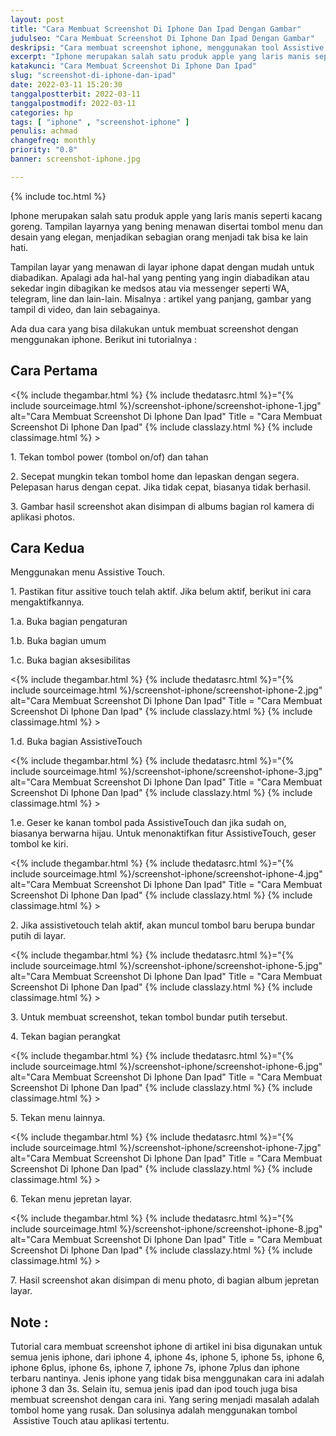 ```yaml
---
layout: post
title: "Cara Membuat Screenshot Di Iphone Dan Ipad Dengan Gambar"
judulseo: "Cara Membuat Screenshot Di Iphone Dan Ipad Dengan Gambar"
deskripsi: "Cara membuat screenshot iphone, menggunakan tool Assistive Touch atau tombol power on dan tombol home yang empuk untuk mengabadikan hal-hal penting"
excerpt: "Iphone merupakan salah satu produk apple yang laris manis seperti kacang goreng. Tampilan layarnya yang bening menawan disertai tombol menu dan desain yang elegan, menjadikan sebagian orang menjadi tak bisa ke lain hati"
katakunci: "Cara Membuat Screenshot Di Iphone Dan Ipad"
slug: "screenshot-di-iphone-dan-ipad"
date: 2022-03-11 15:20:30
tanggalpostterbit: 2022-03-11
tanggalpostmodif: 2022-03-11
categories: hp
tags: [ "iphone" , "screenshot-iphone" ]
penulis: achmad
changefreq: monthly
priority: "0.8"
banner: screenshot-iphone.jpg

---
```


{% include toc.html %}

<p>Iphone merupakan salah satu produk apple yang laris manis seperti kacang goreng. Tampilan layarnya yang bening menawan disertai tombol menu dan desain yang elegan, menjadikan sebagian orang menjadi tak bisa ke lain hati.</p>

<p>Tampilan layar yang menawan di layar iphone dapat dengan mudah untuk diabadikan. Apalagi ada hal-hal yang penting yang ingin diabadikan atau sekedar ingin dibagikan ke medsos atau via messenger seperti WA, telegram, line dan lain-lain. Misalnya : artikel yang panjang, gambar yang tampil di video, dan lain sebagainya. </p>

<p>Ada dua cara yang bisa dilakukan untuk membuat screenshot dengan menggunakan iphone. Berikut ini tutorialnya :</p>


## Cara Pertama

<p><{% include thegambar.html %} {% include thedatasrc.html %}="{% include sourceimage.html %}/screenshot-iphone/screenshot-iphone-1.jpg" alt="Cara Membuat Screenshot Di Iphone Dan Ipad" Title = "Cara Membuat Screenshot Di Iphone Dan Ipad" {% include classlazy.html %} {% include classimage.html %} ></p>

<p>1. Tekan tombol power (tombol on/of) dan tahan</p>

<p>2. Secepat mungkin tekan tombol home dan lepaskan dengan segera. Pelepasan harus dengan cepat. Jika tidak cepat, biasanya tidak berhasil.</p>

<p>3. Gambar hasil screenshot akan disimpan di albums bagian rol kamera di aplikasi photos.</p>


## Cara Kedua

<p>Menggunakan menu Assistive Touch.</p>

<p>1. Pastikan fitur assitive touch telah aktif. Jika belum aktif, berikut ini cara mengaktifkannya.</p>

<p>1.a. Buka bagian pengaturan</p>

<p>1.b. Buka bagian umum</p>

<p>1.c. Buka bagian aksesibilitas</p>

<p><{% include thegambar.html %} {% include thedatasrc.html %}="{% include sourceimage.html %}/screenshot-iphone/screenshot-iphone-2.jpg"  alt="Cara Membuat Screenshot Di Iphone Dan Ipad" Title = "Cara Membuat Screenshot Di Iphone Dan Ipad" {% include classlazy.html %} {% include classimage.html %} ></p>

<p>1.d. Buka bagian AssistiveTouch</p>

<p><{% include thegambar.html %} {% include thedatasrc.html %}="{% include sourceimage.html %}/screenshot-iphone/screenshot-iphone-3.jpg"  alt="Cara Membuat Screenshot Di Iphone Dan Ipad" Title = "Cara Membuat Screenshot Di Iphone Dan Ipad" {% include classlazy.html %} {% include classimage.html %} ></p>

<p>1.e. Geser ke kanan tombol pada AssistiveTouch dan jika sudah on, biasanya berwarna hijau. Untuk menonaktifkan fitur AssistiveTouch, geser tombol ke kiri.</p>

<p><{% include thegambar.html %} {% include thedatasrc.html %}="{% include sourceimage.html %}/screenshot-iphone/screenshot-iphone-4.jpg"  alt="Cara Membuat Screenshot Di Iphone Dan Ipad" Title = "Cara Membuat Screenshot Di Iphone Dan Ipad" {% include classlazy.html %} {% include classimage.html %} ></p>


<p>2. Jika assistivetouch telah aktif, akan muncul tombol baru berupa bundar putih di layar. </p>

<p><{% include thegambar.html %} {% include thedatasrc.html %}="{% include sourceimage.html %}/screenshot-iphone/screenshot-iphone-5.jpg"  alt="Cara Membuat Screenshot Di Iphone Dan Ipad" Title = "Cara Membuat Screenshot Di Iphone Dan Ipad" {% include classlazy.html %} {% include classimage.html %} ></p>

<p>3. Untuk membuat screenshot, tekan tombol bundar putih tersebut. </p>

<p>4. Tekan bagian perangkat</p>

<p><{% include thegambar.html %} {% include thedatasrc.html %}="{% include sourceimage.html %}/screenshot-iphone/screenshot-iphone-6.jpg"  alt="Cara Membuat Screenshot Di Iphone Dan Ipad" Title = "Cara Membuat Screenshot Di Iphone Dan Ipad" {% include classlazy.html %} {% include classimage.html %} ></p>

<p>5. Tekan menu lainnya.</p>

<p><{% include thegambar.html %} {% include thedatasrc.html %}="{% include sourceimage.html %}/screenshot-iphone/screenshot-iphone-7.jpg"  alt="Cara Membuat Screenshot Di Iphone Dan Ipad" Title = "Cara Membuat Screenshot Di Iphone Dan Ipad" {% include classlazy.html %} {% include classimage.html %} ></p>

<p>6. Tekan menu jepretan layar. </p>

<p><{% include thegambar.html %} {% include thedatasrc.html %}="{% include sourceimage.html %}/screenshot-iphone/screenshot-iphone-8.jpg"  alt="Cara Membuat Screenshot Di Iphone Dan Ipad" Title = "Cara Membuat Screenshot Di Iphone Dan Ipad" {% include classlazy.html %} {% include classimage.html %} ></p>

<p>7. Hasil screenshot akan disimpan di menu photo, di bagian album jepretan layar.</p>


## Note :

<p>Tutorial cara membuat screenshot iphone di artikel ini bisa digunakan untuk semua jenis iphone, dari iphone 4, iphone 4s, iphone 5, iphone 5s, iphone 6, iphone 6plus, iphone 6s, iphone 7, iphone 7s, iphone 7plus dan iphone terbaru nantinya. Jenis iphone yang tidak bisa menggunakan cara ini adalah iphone 3 dan 3s. Selain itu, semua jenis ipad dan ipod touch juga bisa membuat screenshot dengan cara ini. Yang sering menjadi masalah adalah tombol home yang rusak. Dan solusinya adalah menggunakan tombol  Assistive Touch atau aplikasi tertentu.</p>
